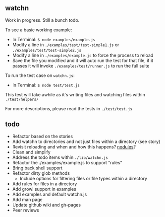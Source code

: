 ## watchn ##

Work in progress. Still a bunch todo.

To see a basic working example:

* In Terminal: `$ node examples/example.js`
* Modify a line in `./examples/test/test-simple1.js` or `./examples/test/test-simple2.js`
* Modify a line in `./examples/example.js` to force the process to reload
* Save the file you modified and it will auto run the test for that file, if it passes it will invoke `./examples/test/runner.js` to run the full suite

To run the test case on `watchn.js`:

* In Terminal: `$ node test/test.js`

This test will take awhile as it's writing files and watching files within `./test/helpers/`

For more descriptions, please read the tests in `./test/test.js`

## todo ##

* Refactor based on the stories
* Add watchn to directories and not just files within a directory (see story)
* Revisit reloading and when and how this happens? [nodules][nodules]?
* Clean and simplify
* Address the todo items within `./lib/watchn.js`
* Refactor the ./examples/example.js to support "rules"
* Bring back shell support
* Refactor dirty glob methods
  * Include options for filtering files or file types within a directory
* Add rules for files in a directory
* Add growl support in examples
* Add examples and default watchn.js
* Add man page
* Update github wiki and gh-pages
* Peer reviews


[nodules]: http://github.com/kriszyp/nodules
